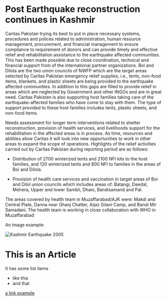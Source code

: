 # Post Earthquake reconstruction continues in Kashmir

Caritas Pakistan trying its best to put in place necessary systems, procedures and  polices related to administration, human resource management, procurement, and  financial management to ensure compliance to requirement of donors and can provide  timely and effective relief and rehabilitation assistance to the earthquake affected  communities. This has been made possible due to close coordination, technical and financial support from of the international partner organizations.  Boi and Dilola are the two union councils of NWFP which are the target areas selected  by Caritas Pakistan emergency relief supplies, i.e., tents, non-food items, blankets, 
and plastic sheets are being provided to the earthquake affected communities. In  addition to this gaps are filled to provide relief in areas which are neglected by  Government and other INGOs and are in great need. Caritas Pakistan is also  supporting host families taking care of the earthquake-affected families who have  come to stay with them. The type of support provided to these host families includes  tents, plastic sheets, and non-food items.

Needs assessment for longer term interventions related to shelter reconstruction,  provision of health services, and livelihoods support for the rehabilitation in the  affected areas is in process. As time, resources and abilities allow Caritas it will look 
into new opportunities to work in other areas to expand the scope of operations.  Highlights of the relief activities carried out by Caritas Pakistan during reporting period are as follows: 

 -  Distribution of 2700 winterized tents and 2100 NFI kits to the host families, and 120 winterized tents and 800 NFI to families in the areas of Boi and Dilola.

 -  Provision of health care services and vaccination in target areas of Boi and Dilol union councils which includes areas of: Batangi, Deedal, Mehera, Upper and lower  Sambli, Dhani, Bandisamand and Pal. 

The areas covered by health team in  Muzaffarabad/AJK were: Makdi and Central Plate, Danna near Ghanj Chatter,  Aijaz Gilani Camp, and Bandi Mir Samadani. The health team is working in close  collaboration with WHO in Muzaffarabad

An image example:

![Kashmir Earthquake 2005][Kashmir2005]

# This is an Article

It has some list items

* like this
* and that

[a link example](http://example.com)

[Kashmir2005]: http://isferea.jrc.ec.europa.eu/Activities/ProjectPortfolio/PublishingImages/2005_Kashmir_Eq/2.jpg "Kashmir Earthquake 2005"